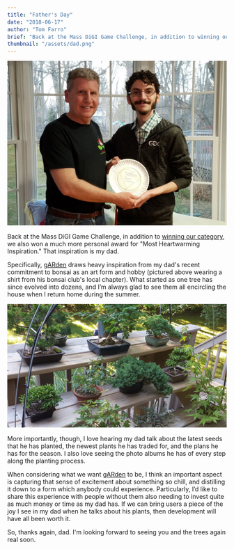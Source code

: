 ```yaml
---
title: "Father's Day"
date: "2018-06-17"
author: "Tom Farro"
brief: "Back at the Mass DiGI Game Challenge, in addition to winning our category, we also won a much more personal ward for 'Most Heartwarming Inspiration.' That inspiration is my dad."
thumbnail: "/assets/dad.png"
---
```

![dad](../assets/dad.png)

Back at the Mass DiGI Game Challenge, in addition to [winning our category](massdigi), we also won a much more personal award for "Most Heartwarming Inspiration." That inspiration is my dad.

<!--more-->

Specifically, [gARden](garden) draws heavy inspiration from my dad's recent commitment to bonsai as an art form and hobby (pictured above wearing a shirt from his bonsai club's local chapter). What started as one tree has since evolved into dozens, and I’m always glad to see them all encircling the house when I return home during the summer.

![trees](../assets/dad_bonsai.png)

More importantly, though, I love hearing my dad talk about the latest seeds that he has planted, the newest plants he has traded for, and the plans he has for the season. I also love seeing the photo albums he has of every step along the planting process. 

When considering what we want [gARden](garden) to be, I think an important aspect is capturing that sense of excitement about something so chill, and distilling it down to a form which anybody could experience. Particularly, I’d like to share this experience with people without them also needing to invest quite as much money or time as my dad has. If we can bring users a piece of the joy I see in my dad when he talks about his plants, then development will have all been worth it.

So, thanks again, dad. I'm looking forward to seeing you and the trees again real soon.


[garden]: ../games/garden
[massdigi]: ./2018-03-03-mass-digi
